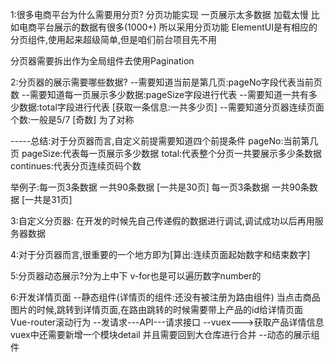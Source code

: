 1:很多电商平台为什么需要用分页?
分页功能实现
一页展示太多数据 加载太慢    比如电商平台展示的数据有很多(1000+) 所以采用分页功能
ElementUI是有相应的分页组件,使用起来超级简单,但是咱们前台项目先不用

分页器需要拆出作为全局组件去使用Pagination

2:分页器的展示需要哪些数据?
--需要知道当前是第几页:pageNo字段代表当前页数
--需要知道每一页展示多少数据:pageSize字段进行代表
--需要知道一共有多少数据:total字段进行代表  [获取一条信息:一共多少页]
--需要知道分页器连续页面个数:一般是5/7 [奇数]  为了对称

-----总结:对于分页器而言,自定义前提需要知道四个前提条件
pageNo:当前第几页
pageSize:代表每一页展示多少数据
total:代表整个分页一共要展示多少条数据
continues:代表分页连续页码个数


举例子:每一页3条数据  一共90条数据  [一共是30页]
    每一页3条数据  一共90条数据  [一共是31页]

3:自定义分页器: 在开发的时候先自己传递假的数据进行调试,调试成功以后再用服务器数据

4:对于分页器而言,很重要的一个地方即为[算出:连续页面起始数字和结束数字]

5:分页器动态展示?分为上中下
v-for也是可以遍历数字number的


6:开发详情页面
--静态组件(详情页的组件:还没有被注册为路由组件)
  当点击商品图片的时候,跳转到详情页面,在路由跳转的时候需要带上产品的id给详情页面
  Vue-router滚动行为
--发请求---API---请求接口
--vuex--->获取产品详情信息
vuex中还需要新增一个模块detail  并且需要回到大仓库进行合并
--动态的展示组件
